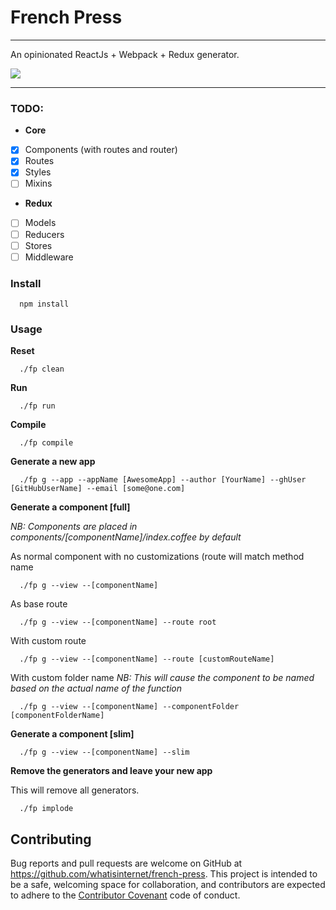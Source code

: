 # French Press
---

An opinionated ReactJs + Webpack + Redux generator.

![](https://raw.github.com/whatisinternet/french-press/master/logo.png)

---


### TODO:

- **Core**
- [x] Components (with routes and router)
- [x] Routes
- [x] Styles
- [ ] Mixins

- **Redux**
- [ ] Models
- [ ] Reducers
- [ ] Stores
- [ ] Middleware

### Install

```shell
  npm install
```

### Usage

**Reset**
```shell
  ./fp clean
```

**Run**
```shell
  ./fp run
```

**Compile**
```shell
  ./fp compile
```
**Generate a new app**
```shell
  ./fp g --app --appName [AwesomeApp] --author [YourName] --ghUser [GitHubUserName] --email [some@one.com]
```

**Generate a component [full]**

*NB: Components are placed in components/[componentName]/index.coffee by default*

As normal component with no customizations (route will match method name
```shell
  ./fp g --view --[componentName]
```

As base route
```shell
  ./fp g --view --[componentName] --route root
```

With custom route
```shell
  ./fp g --view --[componentName] --route [customRouteName]
```

With custom folder name
*NB: This will cause the component to be named based on the actual name of the function*
```shell
  ./fp g --view --[componentName] --componentFolder [componentFolderName]
```

**Generate a component [slim]**

```shell
  ./fp g --view --[componentName] --slim
```

**Remove the generators and leave your new app**

This will remove all generators.

```shell
  ./fp implode
```

## Contributing

Bug reports and pull requests are welcome on GitHub at https://github.com/whatisinternet/french-press. This project is intended to be a safe, welcoming space for collaboration, and contributors are expected to adhere to the [Contributor Covenant](http://contributor-covenant.org) code of conduct.

